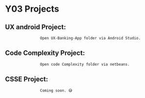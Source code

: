 # Y03 Projects

## UX android Project:

                    Open UX-Banking-App folder via Android Studio.


## Code Complexity Project:
                   
                    Open code Complexity folder via netbeans.
                    
## CSSE Project:      
                    Coming soon. 😅
